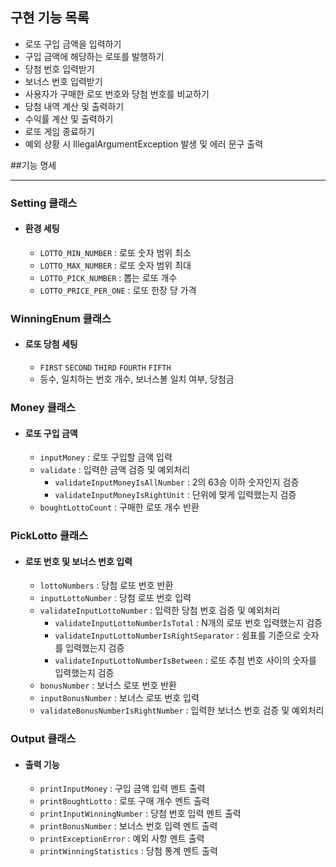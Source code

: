 ## 구현 기능 목록
- 로또 구입 금액을 입력하기
- 구입 금액에 해당하는 로또를 발행하기
- 당첨 번호 입력받기
- 보너스 번호 입력받기
- 사용자가 구매한 로또 번호와 당첨 번호를 비교하기
- 당첨 내역 계산 및 출력하기
- 수익률 계산 및 출력하기
- 로또 게임 종료하기
- 예외 상황 시 IllegalArgumentException 발생 및 에러 문구 출력

##기능 명세
- --

### **Setting 클래스**
- #### **환경 세팅**
    - ```LOTTO_MIN_NUMBER``` : 로또 숫자 범위 최소
    - ```LOTTO_MAX_NUMBER``` : 로또 숫자 범위 최대
    - ```LOTTO_PICK_NUMBER``` : 뽑는 로또 개수
    - ```LOTTO_PRICE_PER_ONE``` : 로또 한장 당 가격
  
### **WinningEnum 클래스**
- #### **로또 당첨 세팅**
    - ```FIRST``` ```SECOND``` ```THIRD``` ```FOURTH``` ```FIFTH```
    - 등수, 일치하는 번호 개수, 보너스볼 일치 여부, 당첨금

### **Money 클래스**
- #### **로또 구입 금액**
    - ```inputMoney``` : 로또 구입할 금액 입력
    - ```validate``` : 입력한 금액 검증 및 예외처리
      - ```validateInputMoneyIsAllNumber``` : 2의 63승 이하 숫자인지 검증
      - ```validateInputMoneyIsRightUnit``` : 단위에 맞게 입력했는지 검증
    - ```boughtLottoCount``` : 구매한 로또 개수 반환

### **PickLotto 클래스**
- #### **로또 번호 및 보너스 번호 입력**
    - ```lottoNumbers``` : 당첨 로또 번호 반환
    - ```inputLottoNumber``` : 당첨 로또 번호 입력
    - ```validateInputLottoNumber``` : 입력한 당첨 번호 검증 및 예외처리
      - ```validateInputLottoNumberIsTotal``` : N개의 로또 번호 입력했는지 검증
      - ```validateInputLottoNumberIsRightSeparator``` : 쉼표를 기준으로 숫자를 입력했는지 검증 
      - ```validateInputLottoNumberIsBetween``` : 로또 추첨 번호 사이의 숫자를 입력했는지 검증
    - ```bonusNumber``` : 보너스 로또 번호 반환
    - ```inputBonusNumber``` : 보너스 로또 번호 입력
    - ```validateBonusNumberIsRightNumber``` : 입력한 보너스 번호 검증 및 예외처리
    


### **Output 클래스**
- #### **출력 기능**
    - ```printInputMoney``` : 구입 금액 입력 멘트 출력
    - ```printBoughtLotto``` : 로또 구매 개수 멘트 출력
    - ```printInputWinningNumber``` : 당첨 번호 입력 멘트 출력
    - ```printBonusNumber``` : 보너스 번호 입력 멘트 출력
    - ```printExceptionError``` : 예외 사항 멘트 출력
    - ```printWinningStatistics``` : 당첨 통계 멘트 출력

